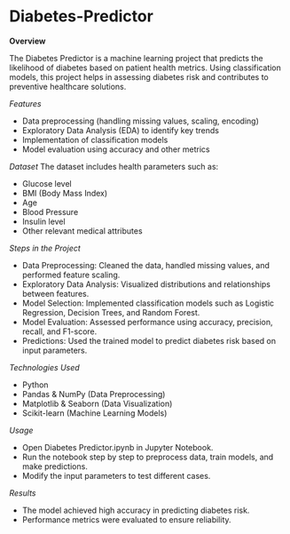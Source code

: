 # Diabetes-Predictor

**Overview**

The Diabetes Predictor is a machine learning project that predicts the likelihood of diabetes based on patient health metrics. Using classification models, this project helps in assessing diabetes risk and contributes to preventive healthcare solutions.

*Features*
* Data preprocessing (handling missing values, scaling, encoding)
* Exploratory Data Analysis (EDA) to identify key trends
* Implementation of classification models
* Model evaluation using accuracy and other metrics

*Dataset*
The dataset includes health parameters such as:
* Glucose level
* BMI (Body Mass Index)
* Age
* Blood Pressure
* Insulin level
* Other relevant medical attributes

*Steps in the Project*
* Data Preprocessing: Cleaned the data, handled missing values, and performed feature scaling.
* Exploratory Data Analysis: Visualized distributions and relationships between features.
* Model Selection: Implemented classification models such as Logistic Regression, Decision Trees, and Random Forest.
* Model Evaluation: Assessed performance using accuracy, precision, recall, and F1-score.
* Predictions: Used the trained model to predict diabetes risk based on input parameters.

*Technologies Used*
* Python
* Pandas & NumPy (Data Preprocessing)
* Matplotlib & Seaborn (Data Visualization)
* Scikit-learn (Machine Learning Models)

*Usage*
* Open Diabetes Predictor.ipynb in Jupyter Notebook.
* Run the notebook step by step to preprocess data, train models, and make predictions.
* Modify the input parameters to test different cases.

*Results*
* The model achieved high accuracy in predicting diabetes risk.
* Performance metrics were evaluated to ensure reliability.
